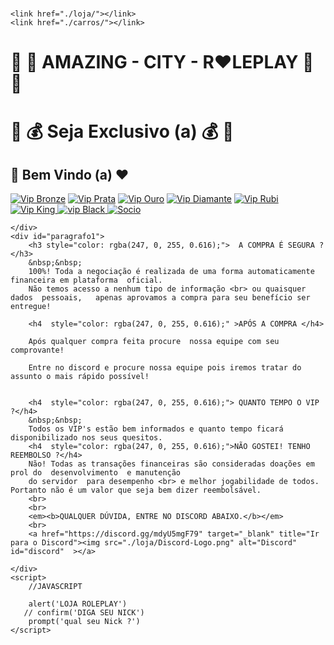 # <!DOCTYPE html>
<html lang="pt-br">
<head>  
    <meta charset="UTF-8">
    <meta http-equiv="X-UA-Compatible" content="IE=edge">
    <meta name="autor" content="F.D.S.KIRITO"> 
    <meta name="viewport" content="width=device-width, initial-scale=1.0">
    <title>Amazing City Roleplay</title>
    <link rel="shortcut icon" href="https://media.discordapp.net/attachments/833100895612043335/938951241575325746/IMG-20210925-WA0016.jpg" type="image/x-icon">
    <link rel="apple-touch-icon" sizes="48x48" href="https://media.discordapp.net/attachments/833100895612043335/938951241575325746/IMG-20210925-WA0016.jpg"/>
    <link rel="apple-touch-icon" sizes="72x72" href="https://media.discordapp.net/attachments/833100895612043335/938951241575325746/IMG-20210925-WA0016.jpg"/>
    <link rel="apple-touch-icon" sizes="144x144" href="https://media.discordapp.net/attachments/833100895612043335/938951241575325746/IMG-20210925-WA0016.jpg"/>
    <link rel="apple-touch-icon" sizes="192x192" href="https://media.discordapp.net/attachments/833100895612043335/938951241575325746/IMG-20210925-WA0016.jpg"/>
    <link rel="apple-touch-icon" sizes="256x256" href="https://media.discordapp.net/attachments/833100895612043335/938951241575325746/IMG-20210925-WA0016.jpg"/>
    <link rel="apple-touch-icon" sizes="384x384" href="https://media.discordapp.net/attachments/833100895612043335/938951241575325746/IMG-20210925-WA0016.jpg"/>
    <link rel="apple-touch-icon" sizes="512x512" href="https://media.discordapp.net/attachments/833100895612043335/938951241575325746/IMG-20210925-WA0016.jpg"/>
    <link rel="stylesheet" href="stilo.css">
   
    <link href="./loja/"></link>
    <link href="./carros/"></link>
</head>
<body>
    <main class="titulo">
        <h1> &#x1F389; &#x1F387; AMAZING - CITY - R&#x2764;LEPLAY   &#x1F387; &#x1F389;  </h1>
        <h1>&#129297; &#x1F4B0; Seja Exclusivo (a) &#x1F4B0; &#129297; </h1>
        <h2>   &#x1F970; Bem Vindo (a)  ❤️ </h2>        
    </main>
    <div  class="vips">  
        <a href="link"  target="_blank"><img src="./loja/vip bronze.png "alt="Vip Bronze" id="V1"></a>         
        <a href="link"  target="_blank"><img src="./loja/vip prata.png "alt="Vip Prata"  id="V2"></a>  
        <a href="link"  target="_blank"><img src="./loja/vip ouro.png "alt="Vip Ouro"  id="V3"></a>              
        <a href="link"  target="_blank"><img src="./loja/vip diamante.png "alt="Vip Diamante" id="V4"></a>         
        <a href="link"  target="_blank"> <img src="./loja/vip rubi.png "alt="Vip Rubi"  id="V5"> </a>     
        <a href="link"  target="_blank"> <img src="./loja/vip king.png "alt="Vip King"  id="V6"> </a> 
        <a href="link"  target="_blank"> <img src="./loja/vip black.png" alt="vip Black" id="V7"> </a>          
        <a href="link"  target="_blank"> <img src="./loja/vip socio.png" alt="Socio" id="V8"> </a>
    </div>
    <div id="linha">
        
    </div> 
    <div id="paragrafo1">
        <h3 style="color: rgba(247, 0, 255, 0.616);">  A COMPRA É SEGURA ?</h3>
        &nbsp;&nbsp;
        100%! Toda a negociação é realizada de uma forma automaticamente financeira em plataforma  oficial.
        Não temos acesso a nenhum tipo de informação <br> ou quaisquer dados  pessoais,   apenas aprovamos a compra para seu benefício ser entregue!
                
        <h4  style="color: rgba(247, 0, 255, 0.616);" >APÓS A COMPRA </h4>          
        
        Após qualquer compra feita procure  nossa equipe com seu comprovante!
                         
        Entre no discord e procure nossa equipe pois iremos tratar do assunto o mais rápido possível! 
       
            
        <h4  style="color: rgba(247, 0, 255, 0.616);"> QUANTO TEMPO O VIP ?</h4>       
        &nbsp;&nbsp;
        Todos os VIP's estão bem informados e quanto tempo ficará disponibilizado nos seus quesitos.         
        <h4  style="color: rgba(247, 0, 255, 0.616);">NÃO GOSTEI! TENHO REEMBOLSO ?</h4>            
        Não! Todas as transações financeiras são consideradas doações em prol do  desenvolvimento  e manutenção 
        do servidor  para desempenho <br> e melhor jogabilidade de todos. Portanto não é um valor que seja bem dizer reembolsável. 
        <br>
        <br>
        <em><b>QUALQUER DÚVIDA, ENTRE NO DISCORD ABAIXO.</b></em>
        <br>
        <a href="https://discord.gg/mdyU5mgF79" target="_blank" title="Ir para o Discord"><img src="./loja/Discord-Logo.png" alt="Discord"  id="discord"  ></a>  
                              
    </div>
    <script>
        //JAVASCRIPT

        alert('LOJA ROLEPLAY')
       // confirm('DIGA SEU NICK')
        prompt('qual seu Nick ?')
    </script>
</body>
</html>
